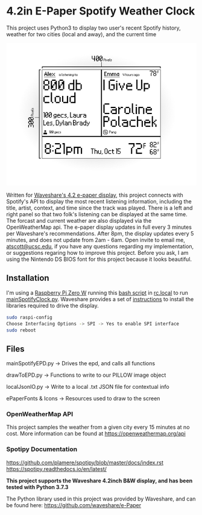# 4.2in E-Paper Spotify Weather Clock 
This project uses Python3 to display two user's recent Spotify history, weather for two cities (local and away), and the current time 

<p align="center">
	<img src="spotify_epaper_preview.jpg" width="800">
</p>

Written for [Waveshare's 4.2 e-paper display](https://www.waveshare.com/4.2inch-e-paper.htm), this project connects with Spotify's API to display the most recent listening information, including the title, artist, context, and time since the track was played. There is a left and right panel so that two folk's listening can be displayed at the same time. The forcast and current weather are also displayed via the OpenWeatherMap api. The e-paper display updates in full every 3 minutes per Waveshare's recommendations. After 8pm, the display updates every 5 minutes, and does not update from 2am - 6am. Open invite to email me, atscott@ucsc.edu, if you have any questions regarding my implementation, or suggestions regaring how to improve this project. Before you ask, I am using the Nintendo DS BIOS font for this project because it looks beautiful.

## Installation
I'm using a [Raspberry Pi Zero W](https://www.raspberrypi.org/products/raspberry-pi-zero-w/) running this [bash script](https://github.com/alexthescott/ePaper-Spotify-Clock/blob/master/launch_epaper.sh) in [rc.local](https://www.raspberrypi.org/documentation/linux/usage/rc-local.md) to run [mainSpotifyClock.py](https://github.com/alexthescott/ePaper-Spotify-Clock/blob/master/mainSpotifyEPD.py). Waveshare provides a set of [instructions](https://www.waveshare.com/wiki/4.2inch_e-Paper_Module) to install the libraries required to drive the display. 

```bash
sudo raspi-config
Choose Interfacing Options -> SPI -> Yes to enable SPI interface
sudo reboot
```

## Files
mainSpotifyEPD.py -> Drives the epd, and calls all functions

drawToEPD.py -> Functions to write to our PILLOW image object

localJsonIO.py -> Write to a local .txt JSON file for contextual info

ePaperFonts & Icons -> Resources used to draw to the screen

 
### OpenWeatherMap API 
This project samples the weather from a given city every 15 minutes at no cost. More information can be found at https://openweathermap.org/api

### Spotipy Documentation
https://github.com/plamere/spotipy/blob/master/docs/index.rst
https://spotipy.readthedocs.io/en/latest/

**This project supports the Waveshare 4.2inch B&W display, and has been tested with Python 3.7.3**

The Python library used in this project was provided by Waveshare, and can be found here:
https://github.com/waveshare/e-Paper
